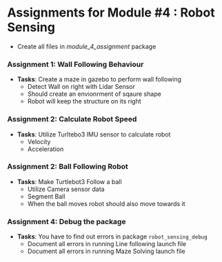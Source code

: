 # Assignments for Module #4 : Robot Sensing
- Create all files in *module_4_assignment* package

### Assignment 1: Wall Following Behaviour
- **Tasks**:
Create a maze in gazebo to perform wall following
    - Detect Wall on right with Lidar Sensor
    - Should create an envionrment of sqaure shape
    - Robot will keep the structure on its right

### Assignment 2: Calculate Robot Speed
- **Tasks**:
Utilize Turltebo3 IMU sensor to calculate robot
    - Velocity
    - Acceleration

### Assignment 2: Ball Following Robot
- **Tasks**:
Make Turtlebot3 Follow a ball
    - Utilize Camera sensor data
    - Segment Ball
    - When the ball moves robot should also move towards it

### Assignment 4: Debug the package
- **Tasks**:
You have to find out errors in package `robot_sensing_debug`
    - Document all errors in running Line following launch file
    - Document all errors in running Maze Solving launch file
